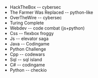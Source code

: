 - HackTheBox -- cybersec
- The Farmer Was Replaced -- python-like
- OverTheWire -- cybersec
- Turing Complete
- Webdev -- code combat (js+python)
- Css -- flexbox froggy
- Js -- elevator saga
- Java -- Codingame
- Python Challenge
- Cpp -- codewars
- Sql -- sql island
- C# -- codingame
- Python -- checkio